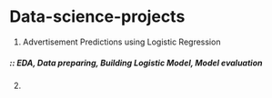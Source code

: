 # Data-science-projects
 1. Advertisement Predictions using Logistic Regression
##### :: EDA, Data preparing, Building Logistic Model, Model evaluation
 2.
